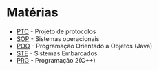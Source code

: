 # Matérias

+ [PTC](PTC) - Projeto de protocolos
+ [SOP](SOP) - Sistemas operacionais
+ [POO](JAVA) - Programação Orientado a Objetos (Java)
+ [STE](STE) - Sistemas Embarcados
+ [PRG](PRG) - Programação 2(C++)


